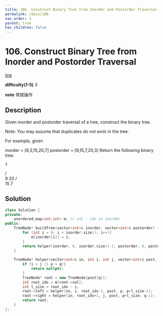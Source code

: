 ```yaml
---
title: 106. Construct Binary Tree from Inorder and Postorder Traversal
permalink: /docs/106
nav_order: 3
parent: tree
has_children: false
---
```

# 106. Construct Binary Tree from Inorder and Postorder Traversal
[link](https://leetcode.com/problems/construct-binary-tree-from-inorder-and-postorder-traversal/)

**difficulty(1-5)**
3

**note**
常规操作
## Description
Given inorder and postorder traversal of a tree, construct the binary tree.

Note:
You may assume that duplicates do not exist in the tree.

For example, given

inorder = [9,3,15,20,7]
postorder = [9,15,7,20,3]
Return the following binary tree:

    3
   / \
  9  20
    /  \
   15   7

## Solution
```c++
class Solution {
private:
    unordered_map<int,int> m; // val - idx in inorder
public:
    TreeNode* buildTree(vector<int>& inorder, vector<int>& postorder) {
        for (int i = 0; i < inorder.size(); i++){
            m[inorder[i]] = i;
        }
        return helper(inorder, 0, inorder.size()-1, postorder, 0, postorder.size()-1);
    }
    
    TreeNode* helper(vector<int>& in, int i, int j, vector<int>& post, int p, int q){
        if (i > j || p > q){
            return nullptr;
        }
        TreeNode* root = new TreeNode(post[q]);
        int root_idx = m[root->val];
        int l_size = root_idx - i;
        root->left = helper(in, i, root_idx-1, post, p, p+l_size-1);
        root->right = helper(in, root_idx+1, j, post, p+l_size, q-1);
        return root;
    }
};
```